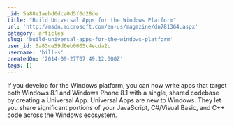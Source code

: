 ```yaml
---
_id: 5a88e1aebd6dca0d5f0d28de
title: "Build Universal Apps for the Windows Platform"
url: 'http://msdn.microsoft.com/en-us/magazine/dn781364.aspx'
category: articles
slug: 'build-universal-apps-for-the-windows-platform'
user_id: 5a83ce59d6eb0005c4ecda2c
username: 'bill-s'
createdOn: '2014-09-27T07:49:12.000Z'
tags: []
---
```


If you develop for the Windows platform, you can now write apps that target both Windows 8.1 and Windows Phone 8.1 with a single, shared codebase by creating a Universal App. Universal Apps are new to Windows. They let you share significant portions of your JavaScript, C#/Visual Basic, and C++ code across the Windows ecosystem.
